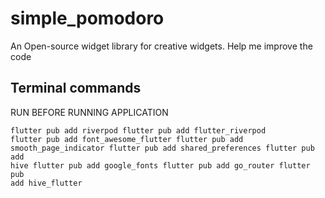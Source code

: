 # simple_pomodoro

An Open-source widget library for creative widgets. Help me improve the code



<h2>Terminal commands</h2>
<p>RUN BEFORE RUNNING APPLICATION</p>

<code>flutter pub add riverpod
flutter pub add flutter_riverpod
flutter pub add font_awesome_flutter
flutter pub add smooth_page_indicator
flutter pub add shared_preferences
flutter pub add hive
flutter pub add google_fonts
flutter pub add go_router
flutter pub add hive_flutter</code>
